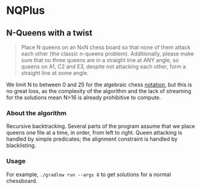 # NQPlus
## N-Queens with a twist

> Place N queens on an NxN chess board so that none of them attack
> each other (the classic n-queens problem). Additionally, please
> make sure that no three queens are in a straight line at ANY angle,
> so queens on A1, C2 and E3, despite not attacking each other, form
> a straight line at some angle.

We limit N
to between 0 and 25
for the algebraic chess [notation](https://en.wikipedia.org/wiki/Algebraic_notation_(chess)),
but this is no great loss,
as the complexity of the algorithm
and the lack of streaming for the solutions
mean N>16 is already
prohibitive to compute.

### About the algorithm

Recursive backtracking.
Several parts of the program
assume that we place queens 
one file at a time,
in order,
from left to right.
Queen attacking is handled
by simple predicates;
the alignment constraint
is handled by blacklisting.

### Usage
For example,
`./gradlew run --args 8`
to get solutions
for a normal chessboard.
